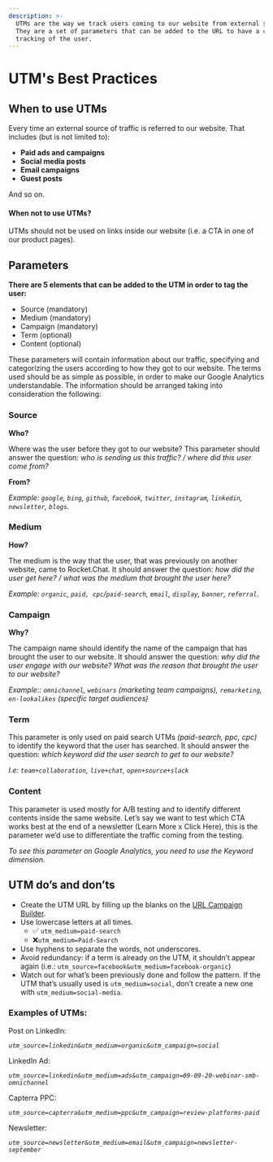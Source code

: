 ```yaml
---
description: >-
  UTMs are the way we track users coming to our website from external sources.
  They are a set of parameters that can be added to the URL to have a clear
  tracking of the user.
---
```


# UTM's Best Practices

## When to use UTMs

Every time an external source of traffic is referred to our website. That includes \(but is not limited to\):

* **Paid ads and campaigns**
* **Social media posts**
* **Email campaigns**
* **Guest posts**

And so on.

#### When **not** to use UTMs?

UTMs should not be used on links inside our website \(i.e. a CTA in one of our product pages\).

## Parameters

**There are 5 elements that can be added to the UTM in order to tag the user:**

* Source \(mandatory\)
* Medium \(mandatory\)
* Campaign \(mandatory\)
* Term \(optional\)
* Content \(optional\)

These parameters will contain information about our traffic, specifying and categorizing the users according to how they got to our website. The terms used should be as simple as possible, in order to make our Google Analytics understandable. The information should be arranged taking into consideration the following:

### **Source**

**Who?**

Where was the user before they got to our website? This parameter should answer the question: _who is sending us this traffic? / where did this user come from?_

**From?**

_Example: `google`, `bing`, `github`, `facebook`, `twitter`, `instagram`, `linkedin`, `newsletter`, `blogs`._

### **Medium**

**How?**

The medium is the way that the user, that was previously on another website, came to Rocket.Chat. It should answer the question: _how did the user get here? / what was the medium that brought the user here?_

_Example: `organic`, `paid, cpc`/`paid-search`, `email`, `display`, `banner`, `referral`._

### **Campaign**

**Why?**

The campaign name should identify the name of the campaign that has brought the user to our website. It should answer the question: _why did the user engage with our website? What was the reason that brought the user to our website?_

_Example:: `omnichannel`, `webinars` \(marketing team campaigns\), `remarketing`, `en-lookalikes` \(specific target audiences\)_

### **Term**

This parameter is only used on paid search UTMs _\(paid-search, ppc, cpc\)_ to identify the keyword that the user has searched. It should answer the question: _which keyword did the user search to get to our website?_

_I.e: `team+collaboration`, `live+chat`, `open+source+slack`_

### **Content**

This parameter is used mostly for A/B testing and to identify different contents inside the same website. Let’s say we want to test which CTA works best at the end of a newsletter \(Learn More x Click Here\), this is the parameter we’d use to differentiate the traffic coming from the testing.

_To see this parameter on Google Analytics, you need to use the Keyword dimension._

## **UTM do’s and don’ts**

* Create the UTM URL by filling up the blanks on the [URL Campaign Builder](https://ga-dev-tools.appspot.com/campaign-url-builder/). 
* Use lowercase letters at all times.
  * ✅ `utm_medium=paid-search` 
  * ❌`utm_medium=Paid-Search` 
* Use hyphens to separate the words, not underscores. 
* Avoid redundancy: if a term is already on the UTM, it shouldn’t appear again \(i.e.: `utm_source=facebook&utm_medium=facebook-organic`\) 
* Watch out for what’s been previously done and follow the pattern. If the UTM that’s usually used is `utm_medium=social`, don’t create a new one with `utm_medium=social-media`.

### Examples of UTMs:

Post on LinkedIn:

_`utm_source=linkedin&utm_medium=organic&utm_campaign=social`_

LinkedIn Ad:

_`utm_source=linkedin&utm_medium=ads&utm_campaign=09-09-20-webinar-smb-omnichannel`_

Capterra PPC:

_`utm_source=capterra&utm_medium=ppc&utm_campaign=review-platforms-paid`_

Newsletter:

_`utm_source=newsletter&utm_medium=email&utm_campaign=newsletter-september`_

